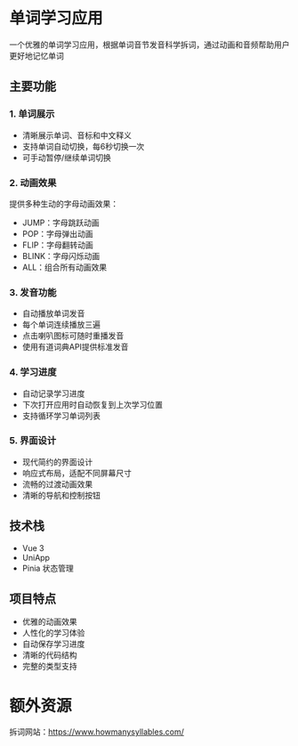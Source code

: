 <!--
 * @Author: dongyuanwai yuanwaidong@gmail.com
 * @Date: 2025-02-18 22:17:52
 * @LastEditors: dongyuanwai yuanwaidong@gmail.com
 * @LastEditTime: 2025-02-18 22:17:52
 * @FilePath: \words-flash-uniapp\README.md
 * @Description: 这是默认设置,请设置`customMade`, 打开koroFileHeader查看配置 进行设置: https://github.com/OBKoro1/koro1FileHeader/wiki/%E9%85%8D%E7%BD%AE
-->
# 单词学习应用

一个优雅的单词学习应用，根据单词音节发音科学拆词，通过动画和音频帮助用户更好地记忆单词

## 主要功能

### 1. 单词展示
- 清晰展示单词、音标和中文释义
- 支持单词自动切换，每6秒切换一次
- 可手动暂停/继续单词切换

### 2. 动画效果
提供多种生动的字母动画效果：
- JUMP：字母跳跃动画
- POP：字母弹出动画
- FLIP：字母翻转动画
- BLINK：字母闪烁动画
- ALL：组合所有动画效果

### 3. 发音功能
- 自动播放单词发音
- 每个单词连续播放三遍
- 点击喇叭图标可随时重播发音
- 使用有道词典API提供标准发音

### 4. 学习进度
- 自动记录学习进度
- 下次打开应用时自动恢复到上次学习位置
- 支持循环学习单词列表

### 5. 界面设计
- 现代简约的界面设计
- 响应式布局，适配不同屏幕尺寸
- 流畅的过渡动画效果
- 清晰的导航和控制按钮

## 技术栈
- Vue 3
- UniApp
- Pinia 状态管理

## 项目特点
- 优雅的动画效果
- 人性化的学习体验
- 自动保存学习进度
- 清晰的代码结构
- 完整的类型支持 

# 额外资源
拆词网站：https://www.howmanysyllables.com/